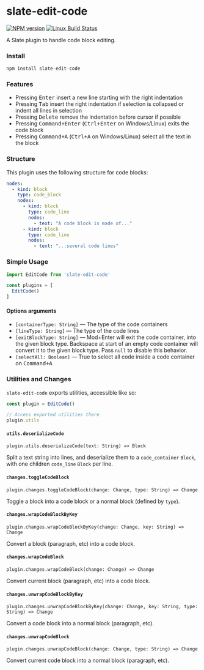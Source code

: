# slate-edit-code

[![NPM version](https://badge.fury.io/js/slate-edit-code.svg)](http://badge.fury.io/js/slate-edit-code)
[![Linux Build Status](https://travis-ci.org/GitbookIO/slate-edit-code.png?branch=master)](https://travis-ci.org/GitbookIO/slate-edit-code)

A Slate plugin to handle code block editing.

### Install

```js
npm install slate-edit-code
```

### Features

- Pressing <kbd>Enter</kbd> insert a new line starting with the right indentation
- Pressing <kbd>Tab</kbd> insert the right indentation if selection is collapsed or indent all lines in selection
- Pressing <kbd>Delete</kbd> remove the indentation before cursor if possible
- Pressing <kbd>Command+Enter</kbd> (<kbd>Ctrl+Enter</kbd> on Windows/Linux) exits the code block
- Pressing <kbd>Command+A</kbd> (<kbd>Ctrl+A</kbd> on Windows/Linux) select all the text in the block

### Structure

This plugin uses the following structure for code blocks:

``` yaml
nodes:
  - kind: block
    type: code_block
    nodes:
      - kind: block
        type: code_line
        nodes:
          - text: "A code block is made of..."
      - kind: block
        type: code_line
        nodes:
          - text: "...several code lines"

```

### Simple Usage

```js
import EditCode from 'slate-edit-code'

const plugins = [
  EditCode()
]
```

#### Options arguments

- ``[containerType: String]`` — The type of the code containers
- ``[lineType: String]`` — The type of the code lines
- ``[exitBlockType: String]`` — Mod+Enter will exit the code container, into the given block type. Backspace at start of an empty code container will convert it to the given block type. Pass `null` to disable this behavior.
- ``[selectAll: Boolean]`` — True to select all code inside a code container on <kbd>Command+A</kbd>


### Utilities and Changes

`slate-edit-code` exports utilities, accessible like so:

``` js
const plugin = EditCode()

// Access exported utilities there
plugin.utils
```

#### `utils.deserializeCode`

`plugin.utils.deserializeCode(text: String) => Block`

Split a text string into lines, and deserialize them to a `code_container` `Block`, with one children `code_line` `Block` per line.


#### `changes.toggleCodeBlock`

`plugin.changes.toggleCodeBlock(change: Change, type: String) => Change`

Toggle a block into a code block or a normal block (defined by `type`).

#### `changes.wrapCodeBlockByKey`

`plugin.changes.wrapCodeBlockByKey(change: Change, key: String) => Change`

Convert a block (paragraph, etc) into a code block.

#### `changes.wrapCodeBlock`

`plugin.changes.wrapCodeBlock(change: Change) => Change`

Convert current block (paragraph, etc) into a code block.

#### `changes.unwrapCodeBlockByKey`
`plugin.changes.unwrapCodeBlockByKey(change: Change, key: String, type: String) => Change`

Convert a code block into a normal block (paragraph, etc).

#### `changes.unwrapCodeBlock`

`plugin.changes.unwrapCodeBlock(change: Change, type: String) => Change`

Convert current code block into a normal block (paragraph, etc).
